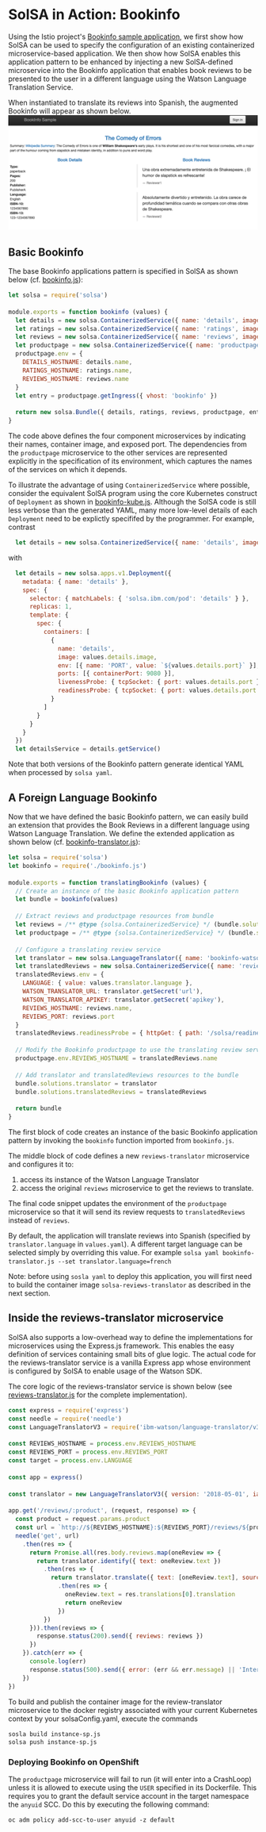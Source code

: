 <!--
#
# Copyright 2019 IBM Corporation
#
# Licensed under the Apache License, Version 2.0 (the "License");
# you may not use this file except in compliance with the License.
# You may obtain a copy of the License at
#
#     http://www.apache.org/licenses/LICENSE-2.0
#
# Unless required by applicable law or agreed to in writing, software
# distributed under the License is distributed on an "AS IS" BASIS,
# WITHOUT WARRANTIES OR CONDITIONS OF ANY KIND, either express or implied.
# See the License for the specific language governing permissions and
# limitations under the License.
-->

# SolSA in Action: Bookinfo

Using the Istio project's [Bookinfo sample application](https://istio.io/docs/examples/bookinfo/),
we first show how SolSA can be used to specify the configuration
of an existing containerized microservice-based application.  We then
show how SolSA enables this application pattern to be enhanced by
injecting a new SolSA-defined microservice into the Bookinfo application that
enables book reviews to be presented to the user in a different
language using the Watson Language Translation Service.

When instantiated to translate its reviews into Spanish, the augmented
Bookinfo will appear as shown below.
![Bookinfo Screenshot](figures/SpanishBookinfo.png)

## Basic Bookinfo

The base Bookinfo applications pattern is specified in SolSA as shown
below (cf. [bookinfo.js](bookinfo.js)):
```javascript
let solsa = require('solsa')

module.exports = function bookinfo (values) {
  let details = new solsa.ContainerizedService({ name: 'details', image: values.details.image, port: values.details.port })
  let ratings = new solsa.ContainerizedService({ name: 'ratings', image: values.ratings.image, port: values.ratings.port })
  let reviews = new solsa.ContainerizedService({ name: 'reviews', image: values.reviews.image, port: values.reviews.port })
  let productpage = new solsa.ContainerizedService({ name: 'productpage', image: values.productpage.image, port: values.productpage.port })
  productpage.env = {
    DETAILS_HOSTNAME: details.name,
    RATINGS_HOSTNAME: ratings.name,
    REVIEWS_HOSTNAME: reviews.name
  }
  let entry = productpage.getIngress({ vhost: 'bookinfo' })

  return new solsa.Bundle({ details, ratings, reviews, productpage, entry })
}

```
The code above defines the four component microservices by
indicating their names, container image, and exposed port.
The dependencies from the `productpage` microservice to
the other services are represented explicitly in the specification of
its environment, which captures the names of the services on which
it depends.

To illustrate the advantage of using `ContainerizedService` where possible, consider
the equivalent SolSA program using the core Kubernetes construct
of `Deployment` as shown in [bookinfo-kube.js](bookinfo-kube.js). Although the SolSA code
is still less verbose than the generated YAML, many more low-level details of each `Deployment`
need to be explictly specififed by the programmer. For example, contrast
```javascript
  let details = new solsa.ContainerizedService({ name: 'details', image: values.details.image, port: values.details.port })
```
with
```javascript
  let details = new solsa.apps.v1.Deployment({
    metadata: { name: 'details' },
    spec: {
      selector: { matchLabels: { 'solsa.ibm.com/pod': 'details' } },
      replicas: 1,
      template: {
        spec: {
          containers: [
            {
              name: 'details',
              image: values.details.image,
              env: [{ name: 'PORT', value: `${values.details.port}` }],
              ports: [{ containerPort: 9080 }],
              livenessProbe: { tcpSocket: { port: values.details.port } },
              readinessProbe: { tcpSocket: { port: values.details.port } }
            }
          ]
        }
      }
    }
  })
  let detailsService = details.getService()
```

Note that both versions of the Bookinfo pattern
generate identical YAML when processed by `solsa yaml`.

## A Foreign Language Bookinfo

Now that we have defined the basic Bookinfo pattern, we can easily
build an extension that provides the Book Reviews in a different
language using Watson Language Translation. We define the extended
application as shown below (cf. [bookinfo-translator.js](bookinfo-translator.js)):
```javascript
let solsa = require('solsa')
let bookinfo = require('./bookinfo.js')

module.exports = function translatingBookinfo (values) {
  // Create an instance of the basic Bookinfo application pattern
  let bundle = bookinfo(values)

  // Extract reviews and productpage resources from bundle
  let reviews = /** @type {solsa.ContainerizedService} */ (bundle.solutions.reviews)
  let productpage = /** @type {solsa.ContainerizedService} */ (bundle.solutions.productpage)

  // Configure a translating review service
  let translator = new solsa.LanguageTranslator({ name: 'bookinfo-watson-translator' })
  let translatedReviews = new solsa.ContainerizedService({ name: 'reviews-translator', image: 'solsa-reviews-translator', build: __dirname, main: 'reviews-translator.js', port: reviews.port })
  translatedReviews.env = {
    LANGUAGE: { value: values.translator.language },
    WATSON_TRANSLATOR_URL: translator.getSecret('url'),
    WATSON_TRANSLATOR_APIKEY: translator.getSecret('apikey'),
    REVIEWS_HOSTNAME: reviews.name,
    REVIEWS_PORT: reviews.port
  }
  translatedReviews.readinessProbe = { httpGet: { path: '/solsa/readinessProbe', port: translatedReviews.port } }

  // Modify the Bookinfo productpage to use the translating review service
  productpage.env.REVIEWS_HOSTNAME = translatedReviews.name

  // Add translator and translatedReviews resources to the bundle
  bundle.solutions.translator = translator
  bundle.solutions.translatedReviews = translatedReviews

  return bundle
}

```
The first block of code creates an instance of the basic Bookinfo
application pattern by invoking the `bookinfo` function imported from `bookinfo.js`.

The middle block of code defines a new `reviews-translator`
microservice and configures it to:
1. access its instance of the Watson Language Translator
2. access the original `reviews` microservice to get the reviews
to translate.

The final code snippet updates the environment of the `productpage`
microservice so that it will send its review requests to `translatedReviews`
instead of `reviews`.

By default, the application will translate reviews into Spanish
(specified by `translator.language` in `values.yaml`). A different
target language can be selected simply by overriding this value.
For example `solsa yaml bookinfo-translator.js --set translator.language=french`

Note: before using `sosla yaml` to deploy this application, you will first need to build
the container image `solsa-reviews-translator` as described in the next section.

## Inside the reviews-translator microservice

SolSA also supports a low-overhead way to define the implementations for
microservices using the Express.js framework. This enables the
easy definition of services containing small bits of glue logic. The
actual code for the reviews-translator service is a vanilla Express app
whose environment is configured by SolSA to enable usage of the Watson SDK.

The core logic of the reviews-translator service is shown below (see
[reviews-translator.js](reviews-translator.js) for the complete implementation).
```javascript
const express = require('express')
const needle = require('needle')
const LanguageTranslatorV3 = require('ibm-watson/language-translator/v3')

const REVIEWS_HOSTNAME = process.env.REVIEWS_HOSTNAME
const REVIEWS_PORT = process.env.REVIEWS_PORT
const target = process.env.LANGUAGE

const app = express()

const translator = new LanguageTranslatorV3({ version: '2018-05-01', iam_apikey: process.env.WATSON_TRANSLATOR_APIKEY, url: process.env.WATSON_TRANSLATOR_URL })

app.get('/reviews/:product', (request, response) => {
  const product = request.params.product
  const url = `http://${REVIEWS_HOSTNAME}:${REVIEWS_PORT}/reviews/${product}`
  needle('get', url)
    .then(res => {
      return Promise.all(res.body.reviews.map(oneReview => {
        return translator.identify({ text: oneReview.text })
          .then(res => {
            return translator.translate({ text: [oneReview.text], source: res.languages[0].language, target })
              .then(res => {
                oneReview.text = res.translations[0].translation
                return oneReview
              })
          })
      })).then(reviews => {
        response.status(200).send({ reviews: reviews })
      })
    }).catch(err => {
      console.log(err)
      response.status(500).send({ error: (err && err.message) || 'Internal error' })
    })
})
```

To build and publish the container image for the review-translator microservice
to the docker registry associated with your current Kubernetes context by your solsaConfig.yaml,
execute the commands
```shell
sosla build instance-sp.js
solsa push instance-sp.js
```

### Deploying Bookinfo on OpenShift

The `productpage` microservice will fail to run (it will enter into a
CrashLoop) unless it is allowed to execute using the `USER` specified
in its Dockerfile.  This requires you to grant the default service
account in the target namespace the `anyuid` SCC. Do this by executing
the following command:
```shell
oc adm policy add-scc-to-user anyuid -z default
```

